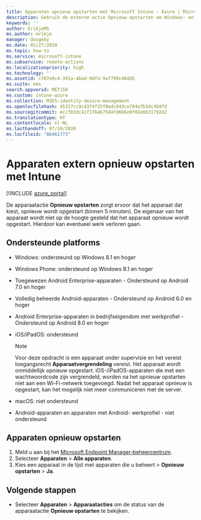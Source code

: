 ```yaml
---
title: Apparaten opnieuw opstarten met Microsoft Intune - Azure | Microsoft Docs
description: Gebruik de externe actie Opnieuw opstarten om Windows- en iOS-/iPadOS-apparaten opnieuw op te starten met Microsoft Intune in de Azure-portal.
keywords: ''
author: ErikjeMS
ms.author: erikje
manager: dougeby
ms.date: 02/27/2020
ms.topic: how-to
ms.service: microsoft-intune
ms.subservice: remote-actions
ms.localizationpriority: high
ms.technology: ''
ms.assetid: c707e0c4-391a-4bad-9dfd-9a7799c48dd5
ms.suite: ems
search.appverid: MET150
ms.custom: intune-azure
ms.collection: M365-identity-device-management
ms.openlocfilehash: 45317cc9c43f4f25f0adc043ce784a7b3dc4b9fd
ms.sourcegitcommit: eccf83dc41f2764675d4fd6b6e9f02e6631792d2
ms.translationtype: HT
ms.contentlocale: nl-NL
ms.lasthandoff: 07/18/2020
ms.locfileid: "86461773"
---
```

# <a name="remotely-restart-devices-with-intune"></a>Apparaten extern opnieuw opstarten met Intune


[!INCLUDE [azure_portal](../includes/azure_portal.md)]

De apparaatactie **Opnieuw opstarten** zorgt ervoor dat het apparaat dat kiest, opnieuw wordt opgestart (binnen 5 minuten). De eigenaar van het apparaat wordt niet op de hoogte gesteld dat het apparaat opnieuw wordt opgestart. Hierdoor kan eventueel werk verloren gaan.

## <a name="supported-platforms"></a>Ondersteunde platforms

- Windows: ondersteund op Windows 8.1 en hoger
- Windows Phone: ondersteund op Windows 8.1 en hoger
- Toegewezen Android Enterprise-apparaten - Ondersteund op Android 7.0 en hoger
- Volledig beheerde Android-apparaten - Ondersteund op Android 6.0 en hoger
- Android Enterprise-apparaten in bedrijfseigendom met werkprofiel - Ondersteund op Android 8.0 en hoger
- iOS/iPadOS: ondersteund

    > [!Note]  
    > Voor deze opdracht is een apparaat onder supervisie en het vereist toegangsrecht **Apparaatvergrendeling** vereist. Het apparaat wordt onmiddellijk opnieuw opgestart. iOS-/iPadOS-apparaten die met een wachtwoordcode zijn vergrendeld, worden na het opnieuw opstarten niet aan een Wi-Fi-netwerk toegevoegd. Nadat het apparaat opnieuw is opgestart, kan het mogelijk niet meer communiceren met de server.
- macOS: niet ondersteund
- Android-apparaten en apparaten met Android- werkprofiel - niet ondersteund

## <a name="restart-a-device"></a>Apparaten opnieuw opstarten

1. Meld u aan bij het [Microsoft Endpoint Manager-beheercentrum](https://go.microsoft.com/fwlink/?linkid=2109431).
3. Selecteer **Apparaten** > **Alle apparaten**.
4. Kies een apparaat in de lijst met apparaten die u beheert > **Opnieuw opstarten** > **Ja**.

## <a name="next-steps"></a>Volgende stappen

- Selecteer **Apparaten** > **Apparaatacties** om de status van de apparaatactie **Opnieuw opstarten** te bekijken.
